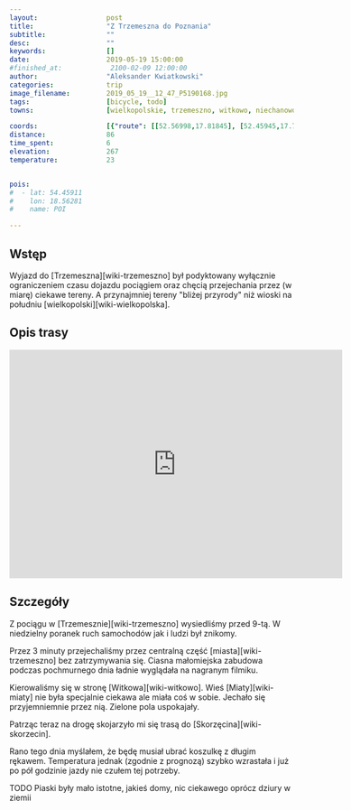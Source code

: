 ```yaml
---
layout:                 post
title:                  "Z Trzemeszna do Poznania"
subtitle:               ""
desc:                   ""
keywords:               []
date:                   2019-05-19 15:00:00
#finished_at:            2100-02-09 12:00:00
author:                 "Aleksander Kwiatkowski"
categories:             trip
image_filename:         2019_05_19__12_47_P5190168.jpg
tags:                   [bicycle, todo]
towns:                  [wielkopolskie, trzemeszno, witkowo, niechanowo, czerniejewo, lubowo, pobiedziska, swarzedz, poznan]

coords:                 [{"route": [[52.56998,17.81845], [52.45945,17.76249], [52.44230,17.62173], [52.43371,17.62859], [52.41676,17.55255], [52.43183,17.48646], [52.45495,17.38363], [52.47702,17.28802], [52.44376,17.24287], [52.44334,17.16992], [52.42293,17.15515], [52.40670,17.10177], [52.38722,17.02864], [52.39592,16.98280], [52.37643,16.95568]], "type": "bicycle"}]
distance:               86
time_spent:             6
elevation:              267
temperature:            23


pois:
#  - lat: 54.45911
#    lon: 18.56281
#    name: POI

---
```



## Wstęp

Wyjazd do [Trzemeszna][wiki-trzemeszno] był podyktowany wyłącznie ograniczeniem
czasu dojazdu pociągiem oraz chęcią przejechania przez (w miarę) ciekawe tereny.
A przynajmniej tereny "bliżej przyrody" niż wioski na południu
[wielkopolski][wiki-wielkopolska].

## Opis trasy

<iframe height='405' width='590' frameborder='0' allowtransparency='true' scrolling='no' src='https://www.strava.com/activities/2379962170/embed/999bf81a0064b7e83c6f63ec184c5fa8d852c21b'></iframe>

## Szczegóły

Z pociągu w [Trzemesznie][wiki-trzemeszno] wysiedliśmy przed 9-tą. W niedzielny
poranek ruch samochodów jak i ludzi był znikomy.

Przez 3 minuty przejechaliśmy przez centralną część [miasta][wiki-trzemeszno]
bez zatrzymywania się. Ciasna małomiejska zabudowa podczas pochmurnego dnia
ładnie wyglądała na nagranym filmiku.

Kierowaliśmy się w stronę [Witkowa][wiki-witkowo]. Wieś [Miaty][wiki-miaty]
nie była specjalnie ciekawa ale miała coś w sobie. Jechało się przyjemniemnie
przez nią. Zielone pola uspokajały.

Patrząc teraz na drogę skojarzyło mi się trasą do [Skorzęcina][wiki-skorzecin].

Rano tego dnia myślałem, że będę musiał ubrać koszulkę z długim rękawem.
Temperatura jednak (zgodnie z prognozą) szybko wzrastała i już po pół godzinie
jazdy nie czułem tej potrzeby.

TODO Piaski były mało istotne, jakieś domy, nic ciekawego oprócz dziury w ziemii
